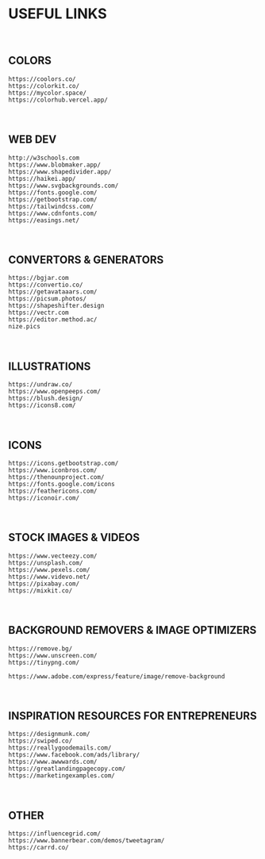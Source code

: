 # **USEFUL LINKS**
&nbsp; 


## **COLORS**
```
https://coolors.co/
https://colorkit.co/
https://mycolor.space/
https://colorhub.vercel.app/
```
&nbsp; 


## **WEB DEV**
```
http://w3schools.com
https://www.blobmaker.app/
https://www.shapedivider.app/
https://haikei.app/
https://www.svgbackgrounds.com/
https://fonts.google.com/
https://getbootstrap.com/
https://tailwindcss.com/
https://www.cdnfonts.com/
https://easings.net/
```
&nbsp; 


## **CONVERTORS & GENERATORS**
```
https://bgjar.com
https://convertio.co/
https://getavataaars.com/
https://picsum.photos/
https://shapeshifter.design
https://vectr.com
https://editor.method.ac/
nize.pics
```
&nbsp; 


## **ILLUSTRATIONS**
```
https://undraw.co/
https://www.openpeeps.com/
https://blush.design/
https://icons8.com/
```
&nbsp; 


## **ICONS**
```
https://icons.getbootstrap.com/
https://www.iconbros.com/
https://thenounproject.com/
https://fonts.google.com/icons
https://feathericons.com/
https://iconoir.com/
```
&nbsp; 


## **STOCK IMAGES & VIDEOS**
```
https://www.vecteezy.com/
https://unsplash.com/
https://www.pexels.com/
https://www.videvo.net/
https://pixabay.com/
https://mixkit.co/
```
&nbsp; 


## **BACKGROUND REMOVERS & IMAGE OPTIMIZERS**
```
https://remove.bg/
https://www.unscreen.com/
https://tinypng.com/

https://www.adobe.com/express/feature/image/remove-background
```
&nbsp; 


## **INSPIRATION RESOURCES FOR ENTREPRENEURS**
```
https://designmunk.com/
https://swiped.co/
https://reallygoodemails.com/
https://www.facebook.com/ads/library/
https://www.awwwards.com/
https://greatlandingpagecopy.com/
https://marketingexamples.com/
```
&nbsp; 


## **OTHER**
```
https://influencegrid.com/
https://www.bannerbear.com/demos/tweetagram/
https://carrd.co/
```
